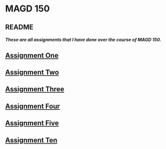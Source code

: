 # MAGD 150

## README

##### These are all assignments that I have done over the course of MAGD 150.

## [Assignment One](Assignment_One.pde)

## [Assignment Two](Assignment_Two.pde)

## [Assignment Three](Assignment_Three.pde)

## [Assignment Four](Assignment_Four.pde)

## [Assignment Five](Assignment_Five.pde)

## [Assignment Ten](Assignment_Ten.pde)
